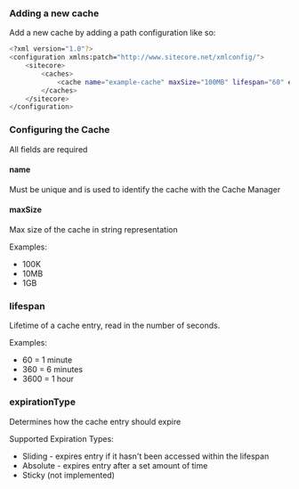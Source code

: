 ﻿### Adding a new cache

Add a new cache by adding a path configuration like so:

```sh $ 
<?xml version="1.0"?>
<configuration xmlns:patch="http://www.sitecore.net/xmlconfig/">
    <sitecore>
        <caches>
            <cache name="example-cache" maxSize="100MB" lifespan="60" expirationType="sliding" />
        </caches>
    </sitecore>
</configuration>
```


### Configuring the Cache

All fields are required

#### name

Must be unique and is used to identify the cache with the Cache Manager

#### maxSize

Max size of the cache in string representation

Examples:

  - 100K
  - 10MB
  - 1GB

### lifespan

Lifetime of a cache entry, read in the number of seconds.

Examples:

  - 60 = 1 minute
  - 360 = 6 minutes
  - 3600 = 1 hour

### expirationType

Determines how the cache entry should expire

Supported Expiration Types:

  - Sliding - expires entry if it hasn't been accessed within the lifespan
  - Absolute - expires entry after a set amount of time
  - Sticky (not implemented)